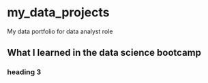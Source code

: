 # my_data_projects
My data portfolio for data analyst role

## What I learned in the data science bootcamp


### heading 3
